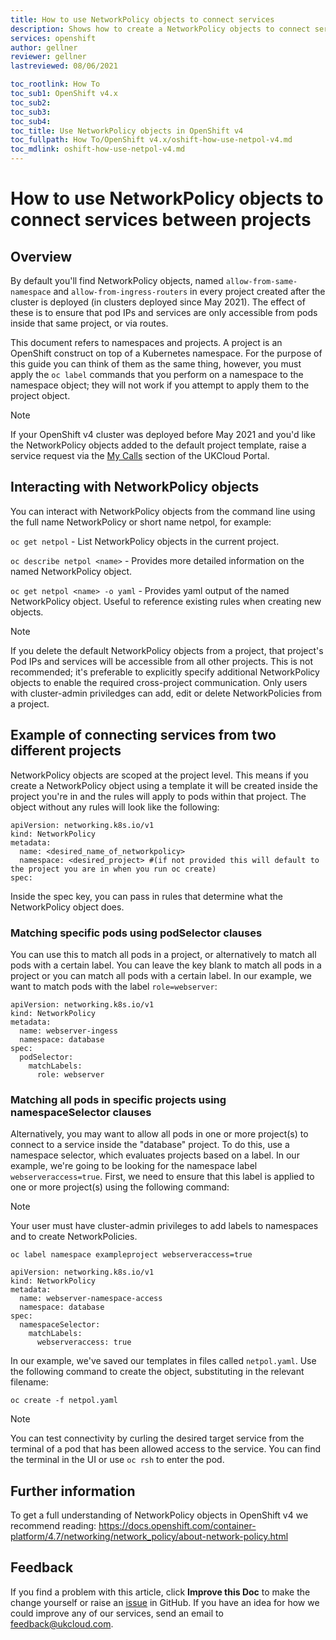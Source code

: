 ```yaml
---
title: How to use NetworkPolicy objects to connect services
description: Shows how to create a NetworkPolicy objects to connect services in two projects
services: openshift
author: gellner
reviewer: gellner
lastreviewed: 08/06/2021

toc_rootlink: How To
toc_sub1: OpenShift v4.x
toc_sub2:
toc_sub3:
toc_sub4:
toc_title: Use NetworkPolicy objects in OpenShift v4
toc_fullpath: How To/OpenShift v4.x/oshift-how-use-netpol-v4.md
toc_mdlink: oshift-how-use-netpol-v4.md
---
```


# How to use NetworkPolicy objects to connect services between projects

## Overview

By default you'll find NetworkPolicy objects, named `allow-from-same-namespace` and `allow-from-ingress-routers` in every project created after the cluster is deployed (in clusters deployed since May 2021). The effect of these is to ensure that pod IPs and services are only accessible from pods inside that same project, or via routes.

This document refers to namespaces and projects. A project is an OpenShift construct on top of a Kubernetes namespace. For the purpose of this guide you can think of them as the same thing, however, you must apply the `oc label` commands that you perform on a namespace to the namespace object; they will not work if you attempt to apply them to the project object.

> [!NOTE]
> If your OpenShift v4 cluster was deployed before May 2021 and you'd like the NetworkPolicy objects added to the default project template, raise a service request via the [My Calls](https://portal.skyscapecloud.com/support/ivanti) section of the UKCloud Portal.

## Interacting with NetworkPolicy objects

You can interact with NetworkPolicy objects from the command line using the full name NetworkPolicy or short name netpol, for example:

`oc get netpol` - List NetworkPolicy objects in the current project.

`oc describe netpol <name>` - Provides more detailed information on the named NetworkPolicy object.

`oc get netpol <name> -o yaml` - Provides yaml output of the named NetworkPolicy object. Useful to reference existing rules when creating new objects.

> [!NOTE]
> If you delete the default NetworkPolicy objects from a project, that project's Pod IPs and services will be accessible from all other projects. This is not recommended; it's preferable to explicitly specify additional NetworkPolicy objects to enable the required cross-project communication. Only users with cluster-admin priviledges can add, edit or delete NetworkPolicies from a project.

## Example of connecting services from two different projects

NetworkPolicy objects are scoped at the project level. This means if you create a NetworkPolicy object using a template it will be created inside the project you're in and the rules will apply to pods within that project. The object without any rules will look like the following:

```none
apiVersion: networking.k8s.io/v1
kind: NetworkPolicy
metadata:
  name: <desired_name_of_networkpolicy>
  namespace: <desired_project> #(if not provided this will default to the project you are in when you run oc create)
spec:
```

Inside the spec key, you can pass in rules that determine what the NetworkPolicy object does.

### Matching specific pods using podSelector clauses

You can use this to match all pods in a project, or alternatively to match all pods with a certain label. You can leave the key blank to match all pods in a project or you can match all pods with a certain label. In our example, we want to match pods with the label `role=webserver`:

```none
apiVersion: networking.k8s.io/v1
kind: NetworkPolicy
metadata:
  name: webserver-ingess
  namespace: database
spec:
  podSelector:
    matchLabels:
      role: webserver
```

### Matching all pods in specific projects using namespaceSelector clauses

Alternatively, you may want to allow all pods in one or more project(s) to connect to a service inside the "database" project. To do this, use a namespace selector, which evaluates projects based on a label. In our example, we're going to be looking for the namespace label `webserveraccess=true`. First, we need to ensure that this label is applied to one or more project(s) using the following command:

> [!NOTE]
> Your user must have cluster-admin privileges to add labels to namespaces and to create NetworkPolicies.

```none
oc label namespace exampleproject webserveraccess=true
```

```none
apiVersion: networking.k8s.io/v1
kind: NetworkPolicy
metadata:
  name: webserver-namespace-access
  namespace: database
spec:
  namespaceSelector:
    matchLabels:
      webserveraccess: true
```

In our example, we've saved our templates in files called `netpol.yaml`. Use the following command to create the object, substituting in the relevant filename:

```none
oc create -f netpol.yaml
```

> [!NOTE]
> You can test connectivity by curling the desired target service from the terminal of a pod that has been allowed access to the service. You can find the terminal in the UI or use `oc rsh` to enter the pod.

## Further information

To get a full understanding of NetworkPolicy objects in OpenShift v4 we recommend reading: <https://docs.openshift.com/container-platform/4.7/networking/network_policy/about-network-policy.html>

## Feedback

If you find a problem with this article, click **Improve this Doc** to make the change yourself or raise an [issue](https://github.com/UKCloud/documentation/issues) in GitHub. If you have an idea for how we could improve any of our services, send an email to <feedback@ukcloud.com>.
